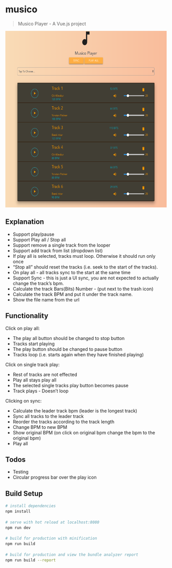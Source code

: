 
# musico

> Musico Player - A Vue.js project

<p align="center">
  <img src="./src/assets/ScreenShot.png" alt="Musico example"
       width="550" height="550">
</p>

## Explanation

*	Support play/pause
*	Support Play all / Stop all
*	Support remove a single track from the looper
*	Support add track from list (dropdown list)
*	If play all is selected, tracks must loop. Otherwise it should run only once
*	“Stop all” should reset the tracks (i.e. seek to the start of the tracks).
*	On play all - all tracks sync to the start at the same time
*	Support Sync - this is just a UI sync, you are not expected to actually change the track’s bpm.
*	Calculate the track Bars(Bits) Number  - (put next to the trash icon)
*	Calculate the track BPM and put it under the track name.
*	Show the file name from the url


## Functionality

Click on play all:
*	The play all button should be changed to stop button
*	Tracks start playing
*	The play button should be changed to pause button
*	Tracks loop (i.e. starts again when they have finished playing)

Click on single track play:
*	Rest of tracks are not effected
*	Play all stays play all
*	The selected single tracks play button becomes pause
*	Track plays - Doesn’t loop

Clicking on sync:
*	Calculate the leader track bpm  (leader is the longest track)
*	Sync all tracks to the leader track
*	Reorder the tracks according to the track length
*	Change BPM to new BPM
*	Show original BPM (on click on original bpm change the bpm to the original bpm)
*	Play all

## Todos
   * Testing
   * Circular progress bar over the play icon

## Build Setup

``` bash
# install dependencies
npm install

# serve with hot reload at localhost:8080
npm run dev

# build for production with minification
npm run build

# build for production and view the bundle analyzer report
npm run build --report
```

